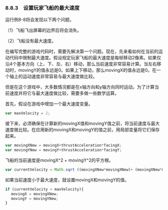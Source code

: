 ### 8.8.3　设置玩家飞船的最大速度

运行例8-8将会发现以下两个问题。

（1）飞船飞出屏幕的边界后将会消失。

（2）飞船没有最大速度。

在编写完整的游戏代码时，需要先解决第一个问题。现在，先来看如何在当前的运动代码中限制最大速度。假设规定玩家飞船的最大速度是每帧移动2像素。如果仅沿4个基本方向（上、下、左、右）移动，那么当前速度非常容易计算。当左右移动时，movingY的值永远是0。如果上下移动，那么movingX的值永远是0。在一个轴上的运动速度非常容易与最大速度做比较。

但是在这个游戏中，大多数情况都是在x轴方向和y轴方向同时运动。为了计算当前速度并将它与最大速度做比较，需要多做一些数学运算。

首先，假设在游戏中增加一个最大速度变量。

```javascript
var maxVelocity = 2;
```

接下来，必须确保在计算新的movingX值和movingY值之前，将当前速度与最大速度做比较。在应用新的movingX和movingY的值之前，用局部变量将它们保存起来。

```javascript
var movingXNew = movingX+thrustAcceleration*facingX;
var movingYNew = movingY+thrustAcceleration*facingY;
```

飞船的当前速度是movingX^2 + movingY^2的平方根。

```javascript
var currentVelocity = Math.sqrt ((movingXNew*movingXNew)+ (movingXNew*movingXNew));
```

如果当前速度小于最大速度，就设置movingX和movingY的值。

```javascript
if (currentVelocity < maxVelocity){
　 movingX = movingXNew;
　 movingY = movingYNew;
}
```

